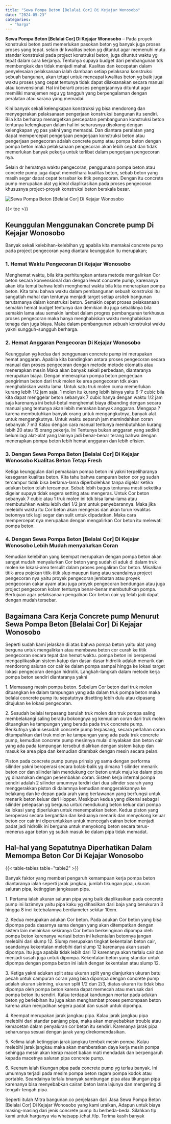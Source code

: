 ```yaml
---
title: "Sewa Pompa Beton [Belalai Cor] Di Kejajar Wonosobo"
date: "2024-05-23"
categories: 
  - "harga"
---
```


**Sewa Pompa Beton \[Belalai Cor\] Di Kejajar Wonosobo** – Pada proyek konstruksi beton pasti memerlukan pasokan beton yg banyak juga proses proses yang tepat. selain dr kwalitas beton yg dituntut agar memenuhi mutu standar konstruksi pada project konstruksi beton, juga dituntut waktu yg tepat dalam cara kerjanya. Tentunya supaya budget dari pembangunan tdk membengkak dan tidak menjadi mahal. Kualitas dan kecepatan dalam penyelesaian pelaksanaan ialah dambaan setiap pelaksana konstruksi sebuah bangunan, akan tetapi untuk mencapai kwalitas beton yg baik juga waktu proses yang cepat tentunya tidak dapat dilaksanakan secara manual atau konvensional. Hal ini berarti proses pengerjaannya dituntut agar memiliki manajemen regu yg tangguh yang berpengalaman dengan peralatan atau sarana yang memadai.

Kini banyak sekali kelengkapan konstruksi yg bisa mendorong dan menyegerakan pelaksanaan pengerjaan konstruksi bangunan itu sendiri. Bila kita berharap menargetkan percepatan pembangunan konstruksi beton tentunya kelengkapan dalam hal ini seharusnya disokong dengan kelengkapan yg pas yakni yang memadai. Dan diantara peralatan yang dapat mempercepat pengerjaan pengerjaan konstruksi beton atau pengerjaan pengecoran adalah concrete pump atau pompa beton dengan pompa beton maka pelaksanaan pengecoran akan lebih cepat dan tidak memerlukan banyak pekerja untuk terlibat dalam pengerjaan pengecoran nya.

Selain dr hematnya waktu pengecoran, penggunaan pompa beton atau concrete pump juga dapat memelihara kualitas beton, sebab beton yang masih segar dapat cepat tersebar ke titik pengecoran. Dengan itu concrete pump merupakan alat yg ideal diaplikasikan pada proses pengecoran khususnya project-proyek konstruksi beton berskala besar.

![Sewa Pompa Beton [Belalai Cor] Di Kejajar Wonosobo](/images/sewa-concrete-pump-21.png)

{{< toc >}}

## Keunggulan Menggunakan Concrete pump Di Kejajar Wonosobo

Banyak sekali kelebihan-kelebihan yg apabila kita memakai concrete pump pada project pengecoran yang diantara keunggulan itu merupakan;

### 1\. Hemat Waktu Pengecoran Di Kejajar Wonosobo

Menghemat waktu, bila kita perhitungkan antara metode mengalirkan Cor beton secara konvensional dan dengan lewat concrete pump, karenanya akan kita temui bahwa lebih menghemat waktu bila kita menerapkan pompa beton. Kita tahu bahwa waktu dalam pembangunan sebuah konstruksi itu sangatlah mahal dan tentunya menjadi target setiap arsitek bangunan terutamanya dalam konstruksi beton. Semakin cepat proses pelaksanaan semakin hemat budget tentunya dan demikian itu juga sebaliknya bila semakin lama atau semakin lambat dalam progres pembangunan terkhusus proses pengecoran maka hanya menghabiskan waktu menghabiskan tenaga dan juga biaya. Maka dalam pembangunan sebuah konstruksi waktu yakni sungguh-sungguh berharga.

### 2\. Hemat Anggaran Pengecoran Di Kejajar Wonosobo

Keunggulan yg kedua dari penggunaan concrete pump ini merupakan hemat anggaran. Apabila kita bandingkan antara proses pengecoran secara manual dan proses pengecoran dengan metode metode otomatis atau menerapkan mesin Maka akan banyak sekali perbedaan, diantaranya merupakan biaya. Dengan menerapkan pompa beton pengerjaan pengiriman beton dari truk molen ke area pengecoran tdk akan menghabiskan waktu lama. Untuk satu truk molen cuma memerlukan kurang lebih 1/2 jam saja. 1 molen itu kurang lebih isinya yaitu 6-7 cubic bila kita dapat menggelar beton sebanyak 7 cubic hanya dengan waktu 1/2 jam saja karenanya ini betul-betul menghemat biaya dibanding dengan secara manual yang tentunya akan lebih memakan banyak anggaran. Mengapa ? karena membutuhkan banyak orang untuk mengangkutnya, banyak alat untuk mengangkutnya. Untuk waktu separuh jam memindahkan coran sebanyak 7 m3 Kalau dengan cara manual tentunya membutuhkan kurang lebih 20 atau 15 orang pekerja. Ini Tentunya bukan anggaran yang sedikit belum lagi alat-alat yang lainnya jadi benar-benar terang bahwa dengan menerapkan pompa beton lebih hemat anggaran dan lebih efisien.

### 3\. Dengan Sewa Pompa Beton \[Belalai Cor\] Di Kejajar Wonosobo Kualitas Beton Tetap Fresh

Ketiga keunggulan dari pemakaian pompa beton ini yakni terpeliharanya kesegaran kualitas beton. Kita tahu bahwa campuran beton cor yg sudah tercampur tidak bisa berlama-lama diperbolehkan tanpa digelar ketika adukan beton telah tercampur. Sebab lebih bagus tentunya mesti seketika digelar supaya tidak segera setting atau mengeras. Untuk Cor beton sebanyak 7 cubic atau 1 truk molen ini tdk bisa lama-lama atau membutuhkan waktu lebih dari 1/2 jam untuk penyebarannya. Maka jika melebihi waktu itu Cor beton akan mengeras dan akan turun kwalitas betonnya tdk lagi segar dan sulit untuk dipadatkan. Maka cara mempercepat nya merupakan dengan mengalirkan Cor beton itu melewati pompa beton.

### 4\. Dengan Sewa Pompa Beton \[Belalai Cor\] Di Kejajar Wonosobo Lebih Mudah menyalurkan Coran

Kemudian kelebihan yang keempat merupakan dengan pompa beton akan sangat mudah menyalurkan Cor beton yang sudah di aduk di dalam truk molen ke lokasi-area tersulit dalam proses pengaliran Cor beton. Misalkan titik-area pojokan titik-titik slup maupun tiang atau seandainya project pengecoran nya yaitu proyek pengecoran jembatan atau proyek pengecoran cakar ayam atau juga proyek pengecoran bendungan atau juga project pengecoran kolam tentunya benar-benar membutuhkan pompa. Bertujuan agar pelaksanaan pengaliran Cor beton cair yg telah jadi dapat dengan mudah tersebar.

## Bagaimana Cara Kerja Concrete pump Menurut Sewa Pompa Beton \[Belalai Cor\] Di Kejajar Wonosobo

Seperti sudah kami jelaskan di atas bahwa pompa beton yaitu alat yang berguna untuk mengalirkan atau membawa beton cor curah ke titik pengecoran secara tepat dan hemat waktu. pompa beton ini beroperasi mengaplikasikan sistem katup dan dasar-dasar hidrolik adalah menarik dan mendorong saluran cor cair ke dalam pompa sampai hingga ke lokasi target lokasi pengecoran dengan hidrolik. Langkah-langkah dalam metode kerja pompa beton sendiri diantaranya yakni

1\. Memasang mesin pompa beton. Sebelum Cor beton dari truk molen dituangkan ke dalam tampungan yang ada dalam truk pompa beton maka belalai concrete pump itu sepatutnya disetting lebih dulu atau dipasang ditujukan ke lokasi pengecoran.

2\. Sesudah belalai terpasang barulah truk molen dan truk pompa saling membelakangi saling beradu bokongnya yg kemudian coran dari truk molen dituangkan ke tampungan yang berada pada truk concrete pump. Berikutnya yakni sesudah concrete pump terpasang, secara perlahan coran ditumpahkan dari truk molen ke tampungan yang ada pada truk concrete pump, kemudian concrete pump mesinnya mulai dinyalakan dan beton cair yang ada pada tampungan tersebut dialirkan dengan sistem katup dan masuk ke area pipa dan kemudian ditembak dengan mesin secara pelan.

Piston pada concrete pump punya prinsip yg sama dengan performa silinder yakni beroperasi secara bolak-balik yg dimana 1 silinder menarik beton cor dan silinder lain mendukung cor beton untuk maju ke dalam pipa yg dinamakan dengan penembakan coran. Sistem kerja internal pompa sendiri adalah 2 silinder umumnya terdiri dari dua silinder searah yang menggerakkan piston di dalamnya kemudian menggerakkannya ke belakang dan ke depan pada arah yang berlawanan yang berfungsi untuk menarik beton keluar dari Hopper. Meskipun kedua yang dikenal sebagai silinder pelepasan yg berguna untuk mendukung beton keluar dari pompa ke lokasi yang diperlukan untuk menempatkan beton. Kedua piston yang beroperasi secara bergantian dan keduanya menarik dan menyokong keluar beton cor cair ini diperuntukkan untuk mencegah cairan beton menjadi padat jadi hidrolik ini berguna untuk menyokong beton secara terus-menerus agar beton yg sudah masuk ke dalam pipa tidak memadat.

## Hal-hal yang Sepatutnya Diperhatikan Dalam Memompa Beton Cor Di Kejajar Wonosobo

{{< table-tables table="table2" >}}

Banyak faktor yang memberi pengaruh kemampuan kerja pompa beton diantaranya ialah seperti jarak jangkau, jumlah tikungan pipa, ukuran saluran pipa, ketinggian jangkauan pipa.

1\. Pertama ialah ukuran saluran pipa yang baik diaplikasikan pada concrete pump ini lazimnya yaitu pipa kaku yg dihasilkan dari baja yang berukuran 3 hingga 8 inci ketebalannya berdiameter sekitar 10cm.

2\. Kedua merupakan adukan Cor beton. Pada adukan Cor beton yang bisa dipompa pada dasarnya sama dengan yang akan ditempatkan dengan sistem lain melainkan sekiranya Cor beton berkeinginan dipompa oleh pompa beton karenanya variasi beton ini kekentalan betonnya jangan melebihi dari slump 12. Slump merupakan tingkat kekentalan beton cair, seandainya kekentalan melebihi dari slump 12 karenanya akan susah dipompa. Itu juga apabila tidak lebih dari 12 karenanya akan terlalu cair dan menjadi susah juga untuk dipompa. Kekentalan beton yang standar untuk dipompa dengan pompa beton ini ialah dengan kekentalan atau slump 12.

3\. Ketiga yakni adukan split atau ukuran split yang dianjurkan ukuran batu pecah untuk campuran coran yang bisa dipompa dengan concrete pump adalah ukuran skrining, ukuran split 1/2 dan 2/3, diatas ukuran itu tidak bisa dipompa oleh pompa beton karena dapat memecah atau merusak dari pompa beton itu sendiri. Kalau terdapat kandungan mortar pada adukan beton yg berlebihan itu juga akan menghambat proses pemompaan beton karena akan menjadikan segera padat dan susah untuk dipompa.

4\. Keempat merupakan jarak jangkau pipa. Kalau jarak jangkau pipa melebihi dari standar panjang pipa, maka akan menyebabkan trouble atau kemacetan dalam penyaluran cor beton itu sendiri. Karenanya jarak pipa seharusnya sesuai dengan jarak yang direkomendasikan.

5\. Kelima ialah ketinggian jarak jangkau tembak mesin pompa. Kalau melebihi jarak jangkau maka akan memberatkan daya kerja mesin pompa sehingga mesin akan kerap macet bakan mati mendadak dan berpengaruh kepada macetnya saluran pipa concrete pump.

6\. Keenam ialah tikungan pipa pada concrete pump yg terlau banyak. Ini umumnya terjadi pada mesim pompa beton ragam pompa kodok atau portable. Seandainya terlalu bnanyak sambungan pipa atau tikungan pipa karenanya bisa menyebabkan cairan beton lama lajunya dan mengering di tengah-tengah pipa.

Seperti itulah Mitra bangunan.co penjelasan dari Jasa Sewa Pompa Beton \[Belalai Cor\] Di Kejajar Wonosobo yang kami uraikan, Adapun untuk biaya masing-masing dari jenis concrete pump itu berbeda-beda. Silahkan tlp kami untuk harganya via whatsapp /chat /tlp. Terima kasih banyak
